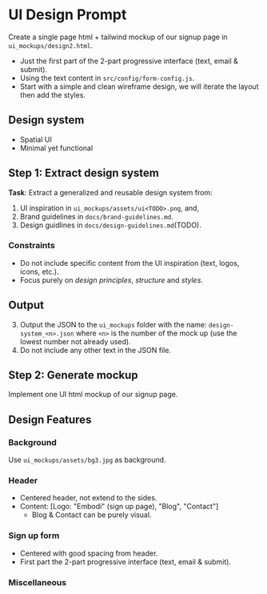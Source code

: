 # UI Design Prompt

Create a single page html + tailwind mockup of our signup page in `ui_mockups/design2.html`.
- Just the first part of the 2-part progressive interface (text, email & submit).
- Using the text content in `src/config/form-config.js`.
- Start with a simple and clean wireframe design, we will iterate the layout then add the styles.

 
## Design system

- Spatial UI
- Minimal yet functional

## Step 1: Extract design system

**Task**: Extract a generalized and reusable design system from:

1. UI inspiration in `ui_mockups/assets/ui<TODO>.png`, and,
2. Brand guidelines in `docs/brand-guidelines.md`.
3. Design guidlines in `docs/design-guidelines.md`(TODO).

### Constraints
- Do not include specific content from the UI inspiration (text, logos, icons, etc.).
- Focus purely on *design principles*, *structure* and *styles*.

## Output 
3. Output the JSON to the `ui_mockups` folder with the name: `design-system_<n>.json` where `<n>` is the number of the mock up (use the lowest number not already used).
4. Do not include any other text in the JSON file.


## Step 2: Generate mockup
Implement one UI html mockup of our signup page.

## Design Features
 
### Background
Use `ui_mockups/assets/bg3.jpg` as background.

### Header
- Centered header, not extend to the sides.
- Content: [Logo: "Embodi" (sign up page), "Blog", "Contact"]
    - Blog & Contact can be purely visual.

### Sign up form
- Centered with good spacing from header.
- First part the 2-part progressive interface (text, email & submit).

### Miscellaneous